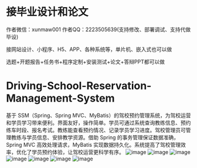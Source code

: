 # 接毕业设计和论文
作者微信：xunmaw001  作者QQ：2223505639(支持修改、部署调试、支持代做毕设)

接网站设计、小程序、H5、APP、各种系统等，单片机、嵌入式也可以做

选题+开题报告+任务书+程序定制+安装测试+论文+答辩PPT都可以做
# Driving-School-Reservation-Management-System
基于 SSM（Spring、Spring MVC、MyBatis）的驾校预约管理系统，为驾校运营和学员学习带来便利。界面友好，操作简单。学员可通过系统查询教练信息、预约练车时段、报名考试。教练能查看预约情况、记录学员学习进度。驾校管理员可管理教练与学员信息、安排教学资源。借助 Spring 的事务管理保证数据准确，Spring MVC 高效处理请求，MyBatis 实现数据持久化。系统提高了驾校管理效率，优化了学员预约体验，让驾校运营更科学有序。 
![image](https://github.com/user-attachments/assets/2af3a199-ecea-4a40-be30-5bb9331bcd74)
![image](https://github.com/user-attachments/assets/93b56bdf-b2f9-4791-b5d8-851a9d48c8ce)
![image](https://github.com/user-attachments/assets/dd9f52fa-7a3f-4ab3-9d2b-940cb85f9c69)
![image](https://github.com/user-attachments/assets/d2add9a3-b604-4039-bbda-d75fdfd982cb)
![image](https://github.com/user-attachments/assets/3adbed66-4022-49a8-ab62-17a123b9febc)
![image](https://github.com/user-attachments/assets/43669e84-6715-4335-b450-df26a5ad3f10)
![image](https://github.com/user-attachments/assets/6674432d-dd4f-409a-bfa1-f2e9ea870fde)
